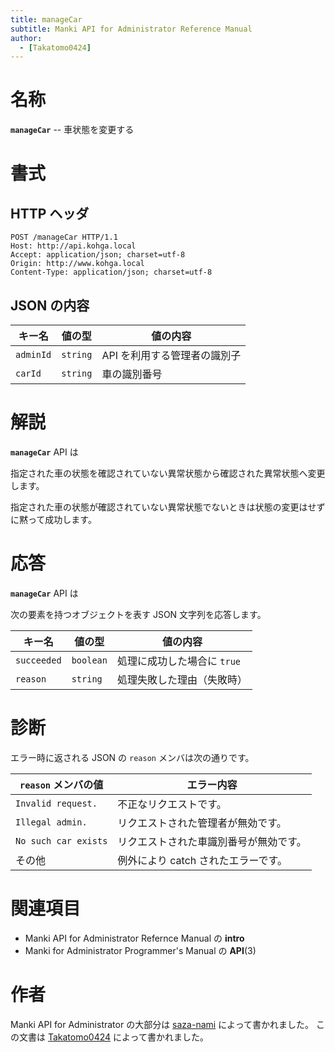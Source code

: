 ```yaml
---
title: manageCar
subtitle: Manki API for Administrator Reference Manual
author:
  - [Takatomo0424]
---
```


# 名称

**`manageCar`** -- 車状態を変更する

# 書式

## HTTP ヘッダ

```http
POST /manageCar HTTP/1.1
Host: http://api.kohga.local
Accept: application/json; charset=utf-8
Origin: http://www.kohga.local
Content-Type: application/json; charset=utf-8
```

## JSON の内容

| キー名    | 値の型   | 値の内容                     |
| --------- | -------- | ---------------------------- |
| `adminId` | `string` | API を利用する管理者の識別子 |
| `carId`   | `string` | 車の識別番号                 |

# 解説

**`manageCar`** API は

指定された車の状態を確認されていない異常状態から確認された異常状態へ変更します。

指定された車の状態が確認されていない異常状態でないときは状態の変更はせずに黙って成功します。

# 応答

**`manageCar`** API は

次の要素を持つオブジェクトを表す JSON 文字列を応答します。

| キー名      | 値の型    | 値の内容                    |
| ----------- | --------- | --------------------------- |
| `succeeded` | `boolean` | 処理に成功した場合に `true` |
| `reason`    | `string`  | 処理失敗した理由（失敗時）  |

# 診断

エラー時に返される JSON の `reason` メンバは次の通りです。

| `reason` メンバの値  | エラー内容                             |
| -------------------- | -------------------------------------- |
| `Invalid request.`   | 不正なリクエストです。                 |
| `Illegal admin.`     | リクエストされた管理者が無効です。     |
| `No such car exists` | リクエストされた車識別番号が無効です。 |
| その他               | 例外により catch されたエラーです。    |

# 関連項目

- Manki API for Administrator Refernce Manual の **intro**
- Manki for Administrator Programmer's Manual の **API**(3)

# 作者

Manki API for Administrator の大部分は [saza-nami][saza-nami] によって書かれました。
この文書は [Takatomo0424][takatomo0424] によって書かれました。

[saza-nami]: https://github.com/saza-nami
[takatomo0424]: https://github.com/Takatomo0424
